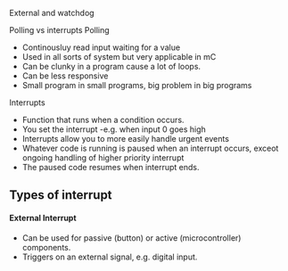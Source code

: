 External and watchdog

Polling vs interrupts
Polling
- Continousluy read input waiting for a value
- Used in all sorts of system but very applicable in mC
- Can be clunky in a program cause a lot of loops.
- Can be less responsive
- Small program in small programs, big problem in big programs

Interrupts
- Function that runs when a condition occurs.
- You set the interrupt -e.g. when input 0 goes high
- Interrupts allow you to more easily handle urgent events
- Whatever code is running is paused when an interrupt occurs, exceot ongoing handling of higher priority interrupt
- The paused code resumes when interrupt ends.

## Types of interrupt
#### External Interrupt
- Can be used for passive (button) or active (microcontroller) components. 
- Triggers on an external signal, e.g. digital input.